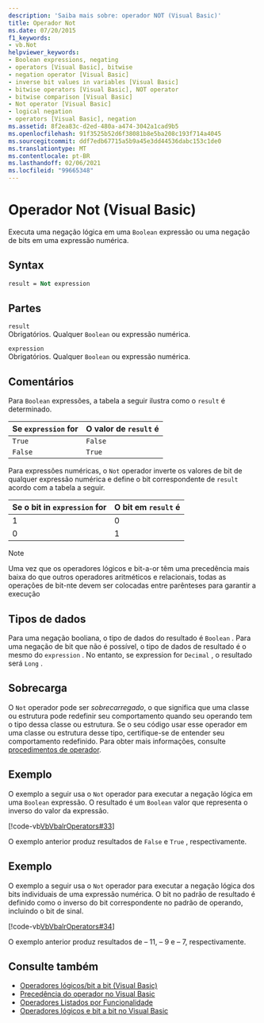 ```yaml
---
description: 'Saiba mais sobre: operador NOT (Visual Basic)'
title: Operador Not
ms.date: 07/20/2015
f1_keywords:
- vb.Not
helpviewer_keywords:
- Boolean expressions, negating
- operators [Visual Basic], bitwise
- negation operator [Visual Basic]
- inverse bit values in variables [Visual Basic]
- bitwise operators [Visual Basic], NOT operator
- bitwise comparison [Visual Basic]
- Not operator [Visual Basic]
- logical negation
- operators [Visual Basic], negation
ms.assetid: 8f2ea83c-d2ed-480a-a474-3042a1cad9b5
ms.openlocfilehash: 91f3525b52d6f38081b8e5ba208c193f714a4045
ms.sourcegitcommit: ddf7edb67715a5b9a45e3dd44536dabc153c1de0
ms.translationtype: MT
ms.contentlocale: pt-BR
ms.lasthandoff: 02/06/2021
ms.locfileid: "99665348"
---
```

# <a name="not-operator-visual-basic"></a>Operador Not (Visual Basic)

Executa uma negação lógica em uma `Boolean` expressão ou uma negação de bits em uma expressão numérica.  
  
## <a name="syntax"></a>Syntax  
  
```vb  
result = Not expression  
```  
  
## <a name="parts"></a>Partes  

 `result`  
 Obrigatórios. Qualquer `Boolean` ou expressão numérica.  
  
 `expression`  
 Obrigatórios. Qualquer `Boolean` ou expressão numérica.  
  
## <a name="remarks"></a>Comentários  

 Para `Boolean` expressões, a tabela a seguir ilustra como o `result` é determinado.  
  
|Se `expression` for |O valor de `result` é|  
|------------------------|------------------------------|  
|`True`|`False`|  
|`False`|`True`|  
  
 Para expressões numéricas, o `Not` operador inverte os valores de bit de qualquer expressão numérica e define o bit correspondente de `result` acordo com a tabela a seguir.  
  
|Se o bit in `expression` for|O bit em `result` é|  
|-------------------------------|----------------------------|  
|1|0|  
|0|1|  
  
> [!NOTE]
> Uma vez que os operadores lógicos e bit-a-or têm uma precedência mais baixa do que outros operadores aritméticos e relacionais, todas as operações de bit-nte devem ser colocadas entre parênteses para garantir a execução  
  
## <a name="data-types"></a>Tipos de dados  

 Para uma negação booliana, o tipo de dados do resultado é `Boolean` . Para uma negação de bit que não é possível, o tipo de dados de resultado é o mesmo do `expression` . No entanto, se expression for `Decimal` , o resultado será `Long` .  
  
## <a name="overloading"></a>Sobrecarga  

 O `Not` operador pode ser *sobrecarregado*, o que significa que uma classe ou estrutura pode redefinir seu comportamento quando seu operando tem o tipo dessa classe ou estrutura. Se o seu código usar esse operador em uma classe ou estrutura desse tipo, certifique-se de entender seu comportamento redefinido. Para obter mais informações, consulte [procedimentos de operador](../../programming-guide/language-features/procedures/operator-procedures.md).  
  
## <a name="example"></a>Exemplo  

 O exemplo a seguir usa o `Not` operador para executar a negação lógica em uma `Boolean` expressão. O resultado é um `Boolean` valor que representa o inverso do valor da expressão.  
  
 [!code-vb[VbVbalrOperators#33](~/samples/snippets/visualbasic/VS_Snippets_VBCSharp/VbVbalrOperators/VB/Class1.vb#33)]  
  
 O exemplo anterior produz resultados de `False` e `True` , respectivamente.  
  
## <a name="example"></a>Exemplo  

 O exemplo a seguir usa o `Not` operador para executar a negação lógica dos bits individuais de uma expressão numérica. O bit no padrão de resultado é definido como o inverso do bit correspondente no padrão de operando, incluindo o bit de sinal.  
  
 [!code-vb[VbVbalrOperators#34](~/samples/snippets/visualbasic/VS_Snippets_VBCSharp/VbVbalrOperators/VB/Class1.vb#34)]  
  
 O exemplo anterior produz resultados de – 11, – 9 e – 7, respectivamente.  
  
## <a name="see-also"></a>Consulte também

- [Operadores lógicos/bit a bit (Visual Basic)](logical-bitwise-operators.md)
- [Precedência do operador no Visual Basic](operator-precedence.md)
- [Operadores Listados por Funcionalidade](operators-listed-by-functionality.md)
- [Operadores lógicos e bit a bit no Visual Basic](../../programming-guide/language-features/operators-and-expressions/logical-and-bitwise-operators.md)
